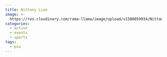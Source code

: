 ```yaml
---
title: Nittany Lion
image: >-
  https://res.cloudinary.com/rama-llama/image/upload/v1580059934/Nittany_Lion_odzbrk.jpg
categories:
  - action
  - events
  - sports
tags:
  - psu
---
```


